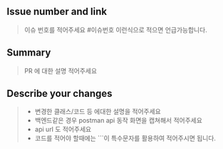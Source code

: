 ## Issue number and link
> 이슈 번호를 적어주세요 #이슈번호 이런식으로 적으면 언급가능합니다.

## Summary
> PR 에 대한 설명 적어주세요

## Describe your changes
> - 변경한 클래스/코드 등 에대한 설명을 적어주세요 <br>
> - 백엔드같은 경우 postman api 동작 화면을 캡쳐해서 적어주세요 <br>
> - api url 도 적어주세요 <br>
> - 코드를 적어야 할때에는 ```이 특수문자를 활용하여 적어주시면 됩니다.


